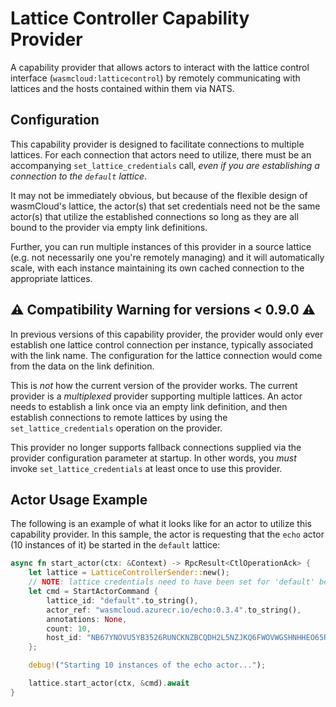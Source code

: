 # Lattice Controller Capability Provider

A capability provider that allows actors to interact with the lattice control interface (`wasmcloud:latticecontrol`) by
remotely communicating with lattices and the hosts contained within them via NATS.

## Configuration
This capability provider is designed to facilitate connections to multiple lattices. For each connection that actors need to utilize, there must be an accompanying `set_lattice_credentials` call, _even if you are establishing a connection to the `default` lattice_.

It may not be immediately obvious, but because of the flexible design of wasmCloud's lattice, the actor(s) that set credentials need not be the same actor(s) that utilize the established connections so long as they are all bound to the provider via empty link definitions.

Further, you can run multiple instances of this provider in a source lattice (e.g. not necessarily one you're remotely managing) and it will automatically scale, with each instance maintaining its own cached connection to the appropriate lattices.

## ⚠️ Compatibility Warning for versions < 0.9.0 ⚠️
In previous versions of this capability provider, the provider would only ever establish one lattice control connection per instance, typically associated with the link name. The configuration for the lattice connection would come from the data on the link definition.

This is _not_ how the current version of the provider works. The current provider is a _multiplexed_ provider supporting multiple lattices. An actor needs to establish a link once via an empty link definition, and then establish connections to remote lattices by using the `set_lattice_credentials` operation on the provider.

This provider no longer supports fallback connections supplied via the provider configuration parameter at startup. In other words, you _must_ invoke `set_lattice_credentials` at least once to use this provider.


## Actor Usage Example
The following is an example of what it looks like for an actor to utilize this capability provider. In this sample, the actor is requesting that the `echo` actor (10 instances of it) be started in the `default` lattice:

```rust
async fn start_actor(ctx: &Context) -> RpcResult<CtlOperationAck> {
    let lattice = LatticeControllerSender::new();
    // NOTE: lattice credentials need to have been set for 'default' before calling this
    let cmd = StartActorCommand {
        lattice_id: "default".to_string(),
        actor_ref: "wasmcloud.azurecr.io/echo:0.3.4".to_string(),
        annotations: None,
        count: 10,
        host_id: "NB67YNOVU5YB3526RUNCKNZBCQDH2L5NZJKQ6FWOVWGSHNHHEO65RP4A".to_string(),
    };

    debug!("Starting 10 instances of the echo actor...");

    lattice.start_actor(ctx, &cmd).await
}
```

